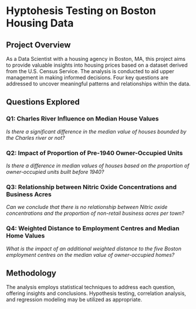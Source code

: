 # Hyptohesis Testing on Boston Housing Data

## Project Overview

As a Data Scientist with a housing agency in Boston, MA, this project aims to provide valuable insights into housing prices based on a dataset derived from the U.S. Census Service. The analysis is conducted to aid upper management in making informed decisions. Four key questions are addressed to uncover meaningful patterns and relationships within the data.

## Questions Explored

### Q1: Charles River Influence on Median House Values
*Is there a significant difference in the median value of houses bounded by the Charles river or not?*

### Q2: Impact of Proportion of Pre-1940 Owner-Occupied Units
*Is there a difference in median values of houses based on the proportion of owner-occupied units built before 1940?*

### Q3: Relationship between Nitric Oxide Concentrations and Business Acres
*Can we conclude that there is no relationship between Nitric oxide concentrations and the proportion of non-retail business acres per town?*

### Q4: Weighted Distance to Employment Centres and Median Home Values
*What is the impact of an additional weighted distance to the five Boston employment centres on the median value of owner-occupied homes?*

## Methodology

The analysis employs statistical techniques to address each question, offering insights and conclusions. Hypothesis testing, correlation analysis, and regression modeling may be utilized as appropriate.
